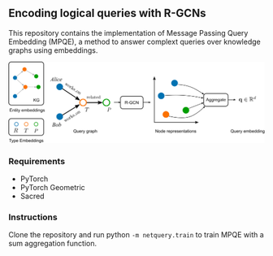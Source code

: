 ## Encoding logical queries with R-GCNs

This repository contains the implementation of Message Passing Query Embedding (MPQE), a method to answer complext queries over knowledge graphs using embeddings. 

<div align="center">
<img src='img/qrgcn.png'>
</div>

### Requirements

- PyTorch
- PyTorch Geometric
- Sacred

### Instructions

Clone the repository and run python `-m netquery.train` to train MPQE with a sum aggregation function.
